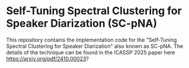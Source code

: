 # Self-Tuning Spectral Clustering for Speaker Diarization (SC-pNA)
This repository contains the implementation code for the "Self-Tuning Spectral Clustering for Speaker Diarization" also known as SC-pNA. The details of the technique can be found in the ICASSP 2025 paper here https://arxiv.org/pdf/2410.00023?
